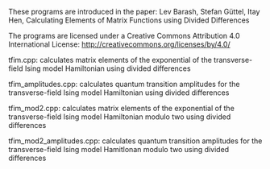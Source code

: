 
These programs are introduced in the paper:
Lev Barash, Stefan Güttel, Itay Hen, Calculating Elements of Matrix Functions using Divided Differences

The programs are licensed under a Creative Commons Attribution 4.0 International License:
http://creativecommons.org/licenses/by/4.0/

tfim.cpp:
calculates matrix elements of the exponential of the transverse-field Ising model Hamiltonian using divided differences

tfim_amplitudes.cpp:
calculates quantum transition amplitudes for the transverse-field Ising model Hamiltonian using divided differences

tfim_mod2.cpp:
calculates matrix elements of the exponential of the transverse-field Ising model Hamiltonian modulo two using divided differences

tfim_mod2_amplitudes.cpp:
calculates quantum transition amplitudes for the transverse-field Ising model Hamitlonan modulo two using divided differences
